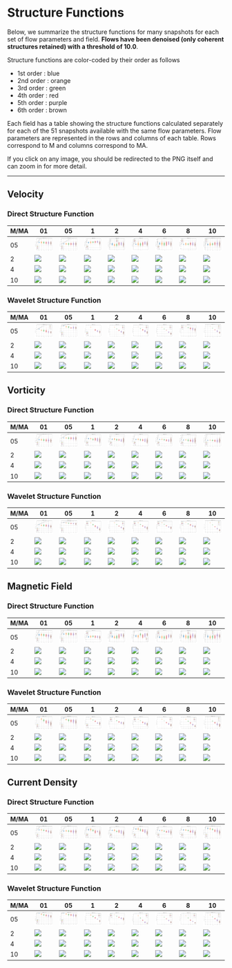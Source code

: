 # Structure Functions

Below, we summarize the structure functions for many snapshots for each set of flow parameters and field.
**Flows have been denoised (only coherent structures retained) with a threshold of 10.0**.

Structure functions are color-coded by their order as follows

  * 1st order : blue
  * 2nd order : orange
  * 3rd order : green
  * 4th order : red
  * 5th order : purple
  * 6th order : brown

Each field has a table showing the structure functions calculated separately for each of the 51 snapshots available with the same flow parameters.
Flow parameters are represented in the rows and columns of each table.
Rows correspond to M and columns correspond to MA.

If you click on any image, you should be redirected to the PNG itself and can zoom in for more detail.

---

## Velocity

### Direct Structure Function

|M/MA| 01 | 05 | 1 | 2 | 4 | 6 | 8 | 10 |
|----|----|----|---|---|---|---|---|----|
| 05 |<img src="M05MA01/w4t-plot-structure-function-ansatz-violin-064_M05MA01_avrg_vel_dsf_denoise-10d00.png">|<img src="M05MA05/w4t-plot-structure-function-ansatz-violin-064_M05MA05_avrg_vel_dsf_denoise-10d00.png">|<img src="M05MA1/w4t-plot-structure-function-ansatz-violin-064_M05MA1_avrg_vel_dsf_denoise-10d00.png">|<img src="M05MA2/w4t-plot-structure-function-ansatz-violin-064_M05MA2_avrg_vel_dsf_denoise-10d00.png">|<img src="M05MA4/w4t-plot-structure-function-ansatz-violin-064_M05MA4_avrg_vel_dsf_denoise-10d00.png">|<img src="M05MA6/w4t-plot-structure-function-ansatz-violin-064_M05MA6_avrg_vel_dsf_denoise-10d00.png">|<img src="M05MA8/w4t-plot-structure-function-ansatz-violin-064_M05MA8_avrg_vel_dsf_denoise-10d00.png">|<img src="M05MA10/w4t-plot-structure-function-ansatz-violin-064_M05MA10_avrg_vel_dsf_denoise-10d00.png">|
| 2  |<img src="M2MA01/w4t-plot-structure-function-ansatz-violin-064_M2MA01_avrg_vel_dsf_denoise-10d00.png">|<img src="M2MA05/w4t-plot-structure-function-ansatz-violin-064_M2MA05_avrg_vel_dsf_denoise-10d00.png">|<img src="M2MA1/w4t-plot-structure-function-ansatz-violin-064_M2MA1_avrg_vel_dsf_denoise-10d00.png">|<img src="M2MA2/w4t-plot-structure-function-ansatz-violin-064_M2MA2_avrg_vel_dsf_denoise-10d00.png">|<img src="M2MA4/w4t-plot-structure-function-ansatz-violin-064_M2MA4_avrg_vel_dsf_denoise-10d00.png">|<img src="M2MA6/w4t-plot-structure-function-ansatz-violin-064_M2MA6_avrg_vel_dsf_denoise-10d00.png">|<img src="M2MA8/w4t-plot-structure-function-ansatz-violin-064_M2MA8_avrg_vel_dsf_denoise-10d00.png">|<img src="M2MA10/w4t-plot-structure-function-ansatz-violin-064_M2MA10_avrg_vel_dsf_denoise-10d00.png">|
| 4  |<img src="M4MA01/w4t-plot-structure-function-ansatz-violin-064_M4MA01_avrg_vel_dsf_denoise-10d00.png">|<img src="M4MA05/w4t-plot-structure-function-ansatz-violin-064_M4MA05_avrg_vel_dsf_denoise-10d00.png">|<img src="M4MA1/w4t-plot-structure-function-ansatz-violin-064_M4MA1_avrg_vel_dsf_denoise-10d00.png">|<img src="M4MA2/w4t-plot-structure-function-ansatz-violin-064_M4MA2_avrg_vel_dsf_denoise-10d00.png">|<img src="M4MA4/w4t-plot-structure-function-ansatz-violin-064_M4MA4_avrg_vel_dsf_denoise-10d00.png">|<img src="M4MA6/w4t-plot-structure-function-ansatz-violin-064_M4MA6_avrg_vel_dsf_denoise-10d00.png">|<img src="M4MA8/w4t-plot-structure-function-ansatz-violin-064_M4MA8_avrg_vel_dsf_denoise-10d00.png">|<img src="M4MA10/w4t-plot-structure-function-ansatz-violin-064_M4MA10_avrg_vel_dsf_denoise-10d00.png">|
| 10 |<img src="M10MA01/w4t-plot-structure-function-ansatz-violin-064_M10MA01_avrg_vel_dsf_denoise-10d00.png">|<img src="M10MA05/w4t-plot-structure-function-ansatz-violin-064_M10MA05_avrg_vel_dsf_denoise-10d00.png">|<img src="M10MA1/w4t-plot-structure-function-ansatz-violin-064_M10MA1_avrg_vel_dsf_denoise-10d00.png">|<img src="M10MA2/w4t-plot-structure-function-ansatz-violin-064_M10MA2_avrg_vel_dsf_denoise-10d00.png">|<img src="M10MA4/w4t-plot-structure-function-ansatz-violin-064_M10MA4_avrg_vel_dsf_denoise-10d00.png">|<img src="M10MA6/w4t-plot-structure-function-ansatz-violin-064_M10MA6_avrg_vel_dsf_denoise-10d00.png">|<img src="M10MA8/w4t-plot-structure-function-ansatz-violin-064_M10MA8_avrg_vel_dsf_denoise-10d00.png">|<img src="M10MA10/w4t-plot-structure-function-ansatz-violin-064_M10MA10_avrg_vel_dsf_denoise-10d00.png">|

### Wavelet Structure Function

|M/MA| 01 | 05 | 1 | 2 | 4 | 6 | 8 | 10 |
|----|----|----|---|---|---|---|---|----|
| 05 |<img src="M05MA01/w4t-plot-structure-function-ansatz-violin-064_M05MA01_avrg_vel_wsf_denoise-10d00.png">|<img src="M05MA05/w4t-plot-structure-function-ansatz-violin-064_M05MA05_avrg_vel_wsf_denoise-10d00.png">|<img src="M05MA1/w4t-plot-structure-function-ansatz-violin-064_M05MA1_avrg_vel_wsf_denoise-10d00.png">|<img src="M05MA2/w4t-plot-structure-function-ansatz-violin-064_M05MA2_avrg_vel_wsf_denoise-10d00.png">|<img src="M05MA4/w4t-plot-structure-function-ansatz-violin-064_M05MA4_avrg_vel_wsf_denoise-10d00.png">|<img src="M05MA6/w4t-plot-structure-function-ansatz-violin-064_M05MA6_avrg_vel_wsf_denoise-10d00.png">|<img src="M05MA8/w4t-plot-structure-function-ansatz-violin-064_M05MA8_avrg_vel_wsf_denoise-10d00.png">|<img src="M05MA10/w4t-plot-structure-function-ansatz-violin-064_M05MA10_avrg_vel_wsf_denoise-10d00.png">|
| 2  |<img src="M2MA01/w4t-plot-structure-function-ansatz-violin-064_M2MA01_avrg_vel_wsf_denoise-10d00.png">|<img src="M2MA05/w4t-plot-structure-function-ansatz-violin-064_M2MA05_avrg_vel_wsf_denoise-10d00.png">|<img src="M2MA1/w4t-plot-structure-function-ansatz-violin-064_M2MA1_avrg_vel_wsf_denoise-10d00.png">|<img src="M2MA2/w4t-plot-structure-function-ansatz-violin-064_M2MA2_avrg_vel_wsf_denoise-10d00.png">|<img src="M2MA4/w4t-plot-structure-function-ansatz-violin-064_M2MA4_avrg_vel_wsf_denoise-10d00.png">|<img src="M2MA6/w4t-plot-structure-function-ansatz-violin-064_M2MA6_avrg_vel_wsf_denoise-10d00.png">|<img src="M2MA8/w4t-plot-structure-function-ansatz-violin-064_M2MA8_avrg_vel_wsf_denoise-10d00.png">|<img src="M2MA10/w4t-plot-structure-function-ansatz-violin-064_M2MA10_avrg_vel_wsf_denoise-10d00.png">|
| 4  |<img src="M4MA01/w4t-plot-structure-function-ansatz-violin-064_M4MA01_avrg_vel_wsf_denoise-10d00.png">|<img src="M4MA05/w4t-plot-structure-function-ansatz-violin-064_M4MA05_avrg_vel_wsf_denoise-10d00.png">|<img src="M4MA1/w4t-plot-structure-function-ansatz-violin-064_M4MA1_avrg_vel_wsf_denoise-10d00.png">|<img src="M4MA2/w4t-plot-structure-function-ansatz-violin-064_M4MA2_avrg_vel_wsf_denoise-10d00.png">|<img src="M4MA4/w4t-plot-structure-function-ansatz-violin-064_M4MA4_avrg_vel_wsf_denoise-10d00.png">|<img src="M4MA6/w4t-plot-structure-function-ansatz-violin-064_M4MA6_avrg_vel_wsf_denoise-10d00.png">|<img src="M4MA8/w4t-plot-structure-function-ansatz-violin-064_M4MA8_avrg_vel_wsf_denoise-10d00.png">|<img src="M4MA10/w4t-plot-structure-function-ansatz-violin-064_M4MA10_avrg_vel_wsf_denoise-10d00.png">|
| 10 |<img src="M10MA01/w4t-plot-structure-function-ansatz-violin-064_M10MA01_avrg_vel_wsf_denoise-10d00.png">|<img src="M10MA05/w4t-plot-structure-function-ansatz-violin-064_M10MA05_avrg_vel_wsf_denoise-10d00.png">|<img src="M10MA1/w4t-plot-structure-function-ansatz-violin-064_M10MA1_avrg_vel_wsf_denoise-10d00.png">|<img src="M10MA2/w4t-plot-structure-function-ansatz-violin-064_M10MA2_avrg_vel_wsf_denoise-10d00.png">|<img src="M10MA4/w4t-plot-structure-function-ansatz-violin-064_M10MA4_avrg_vel_wsf_denoise-10d00.png">|<img src="M10MA6/w4t-plot-structure-function-ansatz-violin-064_M10MA6_avrg_vel_wsf_denoise-10d00.png">|<img src="M10MA8/w4t-plot-structure-function-ansatz-violin-064_M10MA8_avrg_vel_wsf_denoise-10d00.png">|<img src="M10MA10/w4t-plot-structure-function-ansatz-violin-064_M10MA10_avrg_vel_wsf_denoise-10d00.png">|

## Vorticity

### Direct Structure Function

|M/MA| 01 | 05 | 1 | 2 | 4 | 6 | 8 | 10 |
|----|----|----|---|---|---|---|---|----|
| 05 |<img src="M05MA01/w4t-plot-structure-function-ansatz-violin-064_M05MA01_avrg_vort_dsf_denoise-10d00.png">|<img src="M05MA05/w4t-plot-structure-function-ansatz-violin-064_M05MA05_avrg_vort_dsf_denoise-10d00.png">|<img src="M05MA1/w4t-plot-structure-function-ansatz-violin-064_M05MA1_avrg_vort_dsf_denoise-10d00.png">|<img src="M05MA2/w4t-plot-structure-function-ansatz-violin-064_M05MA2_avrg_vort_dsf_denoise-10d00.png">|<img src="M05MA4/w4t-plot-structure-function-ansatz-violin-064_M05MA4_avrg_vort_dsf_denoise-10d00.png">|<img src="M05MA6/w4t-plot-structure-function-ansatz-violin-064_M05MA6_avrg_vort_dsf_denoise-10d00.png">|<img src="M05MA8/w4t-plot-structure-function-ansatz-violin-064_M05MA8_avrg_vort_dsf_denoise-10d00.png">|<img src="M05MA10/w4t-plot-structure-function-ansatz-violin-064_M05MA10_avrg_vort_dsf_denoise-10d00.png">|
| 2  |<img src="M2MA01/w4t-plot-structure-function-ansatz-violin-064_M2MA01_avrg_vort_dsf_denoise-10d00.png">|<img src="M2MA05/w4t-plot-structure-function-ansatz-violin-064_M2MA05_avrg_vort_dsf_denoise-10d00.png">|<img src="M2MA1/w4t-plot-structure-function-ansatz-violin-064_M2MA1_avrg_vort_dsf_denoise-10d00.png">|<img src="M2MA2/w4t-plot-structure-function-ansatz-violin-064_M2MA2_avrg_vort_dsf_denoise-10d00.png">|<img src="M2MA4/w4t-plot-structure-function-ansatz-violin-064_M2MA4_avrg_vort_dsf_denoise-10d00.png">|<img src="M2MA6/w4t-plot-structure-function-ansatz-violin-064_M2MA6_avrg_vort_dsf_denoise-10d00.png">|<img src="M2MA8/w4t-plot-structure-function-ansatz-violin-064_M2MA8_avrg_vort_dsf_denoise-10d00.png">|<img src="M2MA10/w4t-plot-structure-function-ansatz-violin-064_M2MA10_avrg_vort_dsf_denoise-10d00.png">|
| 4  |<img src="M4MA01/w4t-plot-structure-function-ansatz-violin-064_M4MA01_avrg_vort_dsf_denoise-10d00.png">|<img src="M4MA05/w4t-plot-structure-function-ansatz-violin-064_M4MA05_avrg_vort_dsf_denoise-10d00.png">|<img src="M4MA1/w4t-plot-structure-function-ansatz-violin-064_M4MA1_avrg_vort_dsf_denoise-10d00.png">|<img src="M4MA2/w4t-plot-structure-function-ansatz-violin-064_M4MA2_avrg_vort_dsf_denoise-10d00.png">|<img src="M4MA4/w4t-plot-structure-function-ansatz-violin-064_M4MA4_avrg_vort_dsf_denoise-10d00.png">|<img src="M4MA6/w4t-plot-structure-function-ansatz-violin-064_M4MA6_avrg_vort_dsf_denoise-10d00.png">|<img src="M4MA8/w4t-plot-structure-function-ansatz-violin-064_M4MA8_avrg_vort_dsf_denoise-10d00.png">|<img src="M4MA10/w4t-plot-structure-function-ansatz-violin-064_M4MA10_avrg_vort_dsf_denoise-10d00.png">|
| 10 |<img src="M10MA01/w4t-plot-structure-function-ansatz-violin-064_M10MA01_avrg_vort_dsf_denoise-10d00.png">|<img src="M10MA05/w4t-plot-structure-function-ansatz-violin-064_M10MA05_avrg_vort_dsf_denoise-10d00.png">|<img src="M10MA1/w4t-plot-structure-function-ansatz-violin-064_M10MA1_avrg_vort_dsf_denoise-10d00.png">|<img src="M10MA2/w4t-plot-structure-function-ansatz-violin-064_M10MA2_avrg_vort_dsf_denoise-10d00.png">|<img src="M10MA4/w4t-plot-structure-function-ansatz-violin-064_M10MA4_avrg_vort_dsf_denoise-10d00.png">|<img src="M10MA6/w4t-plot-structure-function-ansatz-violin-064_M10MA6_avrg_vort_dsf_denoise-10d00.png">|<img src="M10MA8/w4t-plot-structure-function-ansatz-violin-064_M10MA8_avrg_vort_dsf_denoise-10d00.png">|<img src="M10MA10/w4t-plot-structure-function-ansatz-violin-064_M10MA10_avrg_vort_dsf_denoise-10d00.png">|

### Wavelet Structure Function

|M/MA| 01 | 05 | 1 | 2 | 4 | 6 | 8 | 10 |
|----|----|----|---|---|---|---|---|----|
| 05 |<img src="M05MA01/w4t-plot-structure-function-ansatz-violin-064_M05MA01_avrg_vort_wsf_denoise-10d00.png">|<img src="M05MA05/w4t-plot-structure-function-ansatz-violin-064_M05MA05_avrg_vort_wsf_denoise-10d00.png">|<img src="M05MA1/w4t-plot-structure-function-ansatz-violin-064_M05MA1_avrg_vort_wsf_denoise-10d00.png">|<img src="M05MA2/w4t-plot-structure-function-ansatz-violin-064_M05MA2_avrg_vort_wsf_denoise-10d00.png">|<img src="M05MA4/w4t-plot-structure-function-ansatz-violin-064_M05MA4_avrg_vort_wsf_denoise-10d00.png">|<img src="M05MA6/w4t-plot-structure-function-ansatz-violin-064_M05MA6_avrg_vort_wsf_denoise-10d00.png">|<img src="M05MA8/w4t-plot-structure-function-ansatz-violin-064_M05MA8_avrg_vort_wsf_denoise-10d00.png">|<img src="M05MA10/w4t-plot-structure-function-ansatz-violin-064_M05MA10_avrg_vort_wsf_denoise-10d00.png">|
| 2  |<img src="M2MA01/w4t-plot-structure-function-ansatz-violin-064_M2MA01_avrg_vort_wsf_denoise-10d00.png">|<img src="M2MA05/w4t-plot-structure-function-ansatz-violin-064_M2MA05_avrg_vort_wsf_denoise-10d00.png">|<img src="M2MA1/w4t-plot-structure-function-ansatz-violin-064_M2MA1_avrg_vort_wsf_denoise-10d00.png">|<img src="M2MA2/w4t-plot-structure-function-ansatz-violin-064_M2MA2_avrg_vort_wsf_denoise-10d00.png">|<img src="M2MA4/w4t-plot-structure-function-ansatz-violin-064_M2MA4_avrg_vort_wsf_denoise-10d00.png">|<img src="M2MA6/w4t-plot-structure-function-ansatz-violin-064_M2MA6_avrg_vort_wsf_denoise-10d00.png">|<img src="M2MA8/w4t-plot-structure-function-ansatz-violin-064_M2MA8_avrg_vort_wsf_denoise-10d00.png">|<img src="M2MA10/w4t-plot-structure-function-ansatz-violin-064_M2MA10_avrg_vort_wsf_denoise-10d00.png">|
| 4  |<img src="M4MA01/w4t-plot-structure-function-ansatz-violin-064_M4MA01_avrg_vort_wsf_denoise-10d00.png">|<img src="M4MA05/w4t-plot-structure-function-ansatz-violin-064_M4MA05_avrg_vort_wsf_denoise-10d00.png">|<img src="M4MA1/w4t-plot-structure-function-ansatz-violin-064_M4MA1_avrg_vort_wsf_denoise-10d00.png">|<img src="M4MA2/w4t-plot-structure-function-ansatz-violin-064_M4MA2_avrg_vort_wsf_denoise-10d00.png">|<img src="M4MA4/w4t-plot-structure-function-ansatz-violin-064_M4MA4_avrg_vort_wsf_denoise-10d00.png">|<img src="M4MA6/w4t-plot-structure-function-ansatz-violin-064_M4MA6_avrg_vort_wsf_denoise-10d00.png">|<img src="M4MA8/w4t-plot-structure-function-ansatz-violin-064_M4MA8_avrg_vort_wsf_denoise-10d00.png">|<img src="M4MA10/w4t-plot-structure-function-ansatz-violin-064_M4MA10_avrg_vort_wsf_denoise-10d00.png">|
| 10 |<img src="M10MA01/w4t-plot-structure-function-ansatz-violin-064_M10MA01_avrg_vort_wsf_denoise-10d00.png">|<img src="M10MA05/w4t-plot-structure-function-ansatz-violin-064_M10MA05_avrg_vort_wsf_denoise-10d00.png">|<img src="M10MA1/w4t-plot-structure-function-ansatz-violin-064_M10MA1_avrg_vort_wsf_denoise-10d00.png">|<img src="M10MA2/w4t-plot-structure-function-ansatz-violin-064_M10MA2_avrg_vort_wsf_denoise-10d00.png">|<img src="M10MA4/w4t-plot-structure-function-ansatz-violin-064_M10MA4_avrg_vort_wsf_denoise-10d00.png">|<img src="M10MA6/w4t-plot-structure-function-ansatz-violin-064_M10MA6_avrg_vort_wsf_denoise-10d00.png">|<img src="M10MA8/w4t-plot-structure-function-ansatz-violin-064_M10MA8_avrg_vort_wsf_denoise-10d00.png">|<img src="M10MA10/w4t-plot-structure-function-ansatz-violin-064_M10MA10_avrg_vort_wsf_denoise-10d00.png">|

## Magnetic Field

### Direct Structure Function

|M/MA| 01 | 05 | 1 | 2 | 4 | 6 | 8 | 10 |
|----|----|----|---|---|---|---|---|----|
| 05 |<img src="M05MA01/w4t-plot-structure-function-ansatz-violin-064_M05MA01_avrg_mag_dsf_denoise-10d00.png">|<img src="M05MA05/w4t-plot-structure-function-ansatz-violin-064_M05MA05_avrg_mag_dsf_denoise-10d00.png">|<img src="M05MA1/w4t-plot-structure-function-ansatz-violin-064_M05MA1_avrg_mag_dsf_denoise-10d00.png">|<img src="M05MA2/w4t-plot-structure-function-ansatz-violin-064_M05MA2_avrg_mag_dsf_denoise-10d00.png">|<img src="M05MA4/w4t-plot-structure-function-ansatz-violin-064_M05MA4_avrg_mag_dsf_denoise-10d00.png">|<img src="M05MA6/w4t-plot-structure-function-ansatz-violin-064_M05MA6_avrg_mag_dsf_denoise-10d00.png">|<img src="M05MA8/w4t-plot-structure-function-ansatz-violin-064_M05MA8_avrg_mag_dsf_denoise-10d00.png">|<img src="M05MA10/w4t-plot-structure-function-ansatz-violin-064_M05MA10_avrg_mag_dsf_denoise-10d00.png">|
| 2  |<img src="M2MA01/w4t-plot-structure-function-ansatz-violin-064_M2MA01_avrg_mag_dsf_denoise-10d00.png">|<img src="M2MA05/w4t-plot-structure-function-ansatz-violin-064_M2MA05_avrg_mag_dsf_denoise-10d00.png">|<img src="M2MA1/w4t-plot-structure-function-ansatz-violin-064_M2MA1_avrg_mag_dsf_denoise-10d00.png">|<img src="M2MA2/w4t-plot-structure-function-ansatz-violin-064_M2MA2_avrg_mag_dsf_denoise-10d00.png">|<img src="M2MA4/w4t-plot-structure-function-ansatz-violin-064_M2MA4_avrg_mag_dsf_denoise-10d00.png">|<img src="M2MA6/w4t-plot-structure-function-ansatz-violin-064_M2MA6_avrg_mag_dsf_denoise-10d00.png">|<img src="M2MA8/w4t-plot-structure-function-ansatz-violin-064_M2MA8_avrg_mag_dsf_denoise-10d00.png">|<img src="M2MA10/w4t-plot-structure-function-ansatz-violin-064_M2MA10_avrg_mag_dsf_denoise-10d00.png">|
| 4  |<img src="M4MA01/w4t-plot-structure-function-ansatz-violin-064_M4MA01_avrg_mag_dsf_denoise-10d00.png">|<img src="M4MA05/w4t-plot-structure-function-ansatz-violin-064_M4MA05_avrg_mag_dsf_denoise-10d00.png">|<img src="M4MA1/w4t-plot-structure-function-ansatz-violin-064_M4MA1_avrg_mag_dsf_denoise-10d00.png">|<img src="M4MA2/w4t-plot-structure-function-ansatz-violin-064_M4MA2_avrg_mag_dsf_denoise-10d00.png">|<img src="M4MA4/w4t-plot-structure-function-ansatz-violin-064_M4MA4_avrg_mag_dsf_denoise-10d00.png">|<img src="M4MA6/w4t-plot-structure-function-ansatz-violin-064_M4MA6_avrg_mag_dsf_denoise-10d00.png">|<img src="M4MA8/w4t-plot-structure-function-ansatz-violin-064_M4MA8_avrg_mag_dsf_denoise-10d00.png">|<img src="M4MA10/w4t-plot-structure-function-ansatz-violin-064_M4MA10_avrg_mag_dsf_denoise-10d00.png">|
| 10 |<img src="M10MA01/w4t-plot-structure-function-ansatz-violin-064_M10MA01_avrg_mag_dsf_denoise-10d00.png">|<img src="M10MA05/w4t-plot-structure-function-ansatz-violin-064_M10MA05_avrg_mag_dsf_denoise-10d00.png">|<img src="M10MA1/w4t-plot-structure-function-ansatz-violin-064_M10MA1_avrg_mag_dsf_denoise-10d00.png">|<img src="M10MA2/w4t-plot-structure-function-ansatz-violin-064_M10MA2_avrg_mag_dsf_denoise-10d00.png">|<img src="M10MA4/w4t-plot-structure-function-ansatz-violin-064_M10MA4_avrg_mag_dsf_denoise-10d00.png">|<img src="M10MA6/w4t-plot-structure-function-ansatz-violin-064_M10MA6_avrg_mag_dsf_denoise-10d00.png">|<img src="M10MA8/w4t-plot-structure-function-ansatz-violin-064_M10MA8_avrg_mag_dsf_denoise-10d00.png">|<img src="M10MA10/w4t-plot-structure-function-ansatz-violin-064_M10MA10_avrg_mag_dsf_denoise-10d00.png">|

### Wavelet Structure Function

|M/MA| 01 | 05 | 1 | 2 | 4 | 6 | 8 | 10 |
|----|----|----|---|---|---|---|---|----|
| 05 |<img src="M05MA01/w4t-plot-structure-function-ansatz-violin-064_M05MA01_avrg_mag_wsf_denoise-10d00.png">|<img src="M05MA05/w4t-plot-structure-function-ansatz-violin-064_M05MA05_avrg_mag_wsf_denoise-10d00.png">|<img src="M05MA1/w4t-plot-structure-function-ansatz-violin-064_M05MA1_avrg_mag_wsf_denoise-10d00.png">|<img src="M05MA2/w4t-plot-structure-function-ansatz-violin-064_M05MA2_avrg_mag_wsf_denoise-10d00.png">|<img src="M05MA4/w4t-plot-structure-function-ansatz-violin-064_M05MA4_avrg_mag_wsf_denoise-10d00.png">|<img src="M05MA6/w4t-plot-structure-function-ansatz-violin-064_M05MA6_avrg_mag_wsf_denoise-10d00.png">|<img src="M05MA8/w4t-plot-structure-function-ansatz-violin-064_M05MA8_avrg_mag_wsf_denoise-10d00.png">|<img src="M05MA10/w4t-plot-structure-function-ansatz-violin-064_M05MA10_avrg_mag_wsf_denoise-10d00.png">|
| 2  |<img src="M2MA01/w4t-plot-structure-function-ansatz-violin-064_M2MA01_avrg_mag_wsf_denoise-10d00.png">|<img src="M2MA05/w4t-plot-structure-function-ansatz-violin-064_M2MA05_avrg_mag_wsf_denoise-10d00.png">|<img src="M2MA1/w4t-plot-structure-function-ansatz-violin-064_M2MA1_avrg_mag_wsf_denoise-10d00.png">|<img src="M2MA2/w4t-plot-structure-function-ansatz-violin-064_M2MA2_avrg_mag_wsf_denoise-10d00.png">|<img src="M2MA4/w4t-plot-structure-function-ansatz-violin-064_M2MA4_avrg_mag_wsf_denoise-10d00.png">|<img src="M2MA6/w4t-plot-structure-function-ansatz-violin-064_M2MA6_avrg_mag_wsf_denoise-10d00.png">|<img src="M2MA8/w4t-plot-structure-function-ansatz-violin-064_M2MA8_avrg_mag_wsf_denoise-10d00.png">|<img src="M2MA10/w4t-plot-structure-function-ansatz-violin-064_M2MA10_avrg_mag_wsf_denoise-10d00.png">|
| 4  |<img src="M4MA01/w4t-plot-structure-function-ansatz-violin-064_M4MA01_avrg_mag_wsf_denoise-10d00.png">|<img src="M4MA05/w4t-plot-structure-function-ansatz-violin-064_M4MA05_avrg_mag_wsf_denoise-10d00.png">|<img src="M4MA1/w4t-plot-structure-function-ansatz-violin-064_M4MA1_avrg_mag_wsf_denoise-10d00.png">|<img src="M4MA2/w4t-plot-structure-function-ansatz-violin-064_M4MA2_avrg_mag_wsf_denoise-10d00.png">|<img src="M4MA4/w4t-plot-structure-function-ansatz-violin-064_M4MA4_avrg_mag_wsf_denoise-10d00.png">|<img src="M4MA6/w4t-plot-structure-function-ansatz-violin-064_M4MA6_avrg_mag_wsf_denoise-10d00.png">|<img src="M4MA8/w4t-plot-structure-function-ansatz-violin-064_M4MA8_avrg_mag_wsf_denoise-10d00.png">|<img src="M4MA10/w4t-plot-structure-function-ansatz-violin-064_M4MA10_avrg_mag_wsf_denoise-10d00.png">|
| 10 |<img src="M10MA01/w4t-plot-structure-function-ansatz-violin-064_M10MA01_avrg_mag_wsf_denoise-10d00.png">|<img src="M10MA05/w4t-plot-structure-function-ansatz-violin-064_M10MA05_avrg_mag_wsf_denoise-10d00.png">|<img src="M10MA1/w4t-plot-structure-function-ansatz-violin-064_M10MA1_avrg_mag_wsf_denoise-10d00.png">|<img src="M10MA2/w4t-plot-structure-function-ansatz-violin-064_M10MA2_avrg_mag_wsf_denoise-10d00.png">|<img src="M10MA4/w4t-plot-structure-function-ansatz-violin-064_M10MA4_avrg_mag_wsf_denoise-10d00.png">|<img src="M10MA6/w4t-plot-structure-function-ansatz-violin-064_M10MA6_avrg_mag_wsf_denoise-10d00.png">|<img src="M10MA8/w4t-plot-structure-function-ansatz-violin-064_M10MA8_avrg_mag_wsf_denoise-10d00.png">|<img src="M10MA10/w4t-plot-structure-function-ansatz-violin-064_M10MA10_avrg_mag_wsf_denoise-10d00.png">|

## Current Density

### Direct Structure Function

|M/MA| 01 | 05 | 1 | 2 | 4 | 6 | 8 | 10 |
|----|----|----|---|---|---|---|---|----|
| 05 |<img src="M05MA01/w4t-plot-structure-function-ansatz-violin-064_M05MA01_avrg_curr_dsf_denoise-10d00.png">|<img src="M05MA05/w4t-plot-structure-function-ansatz-violin-064_M05MA05_avrg_curr_dsf_denoise-10d00.png">|<img src="M05MA1/w4t-plot-structure-function-ansatz-violin-064_M05MA1_avrg_curr_dsf_denoise-10d00.png">|<img src="M05MA2/w4t-plot-structure-function-ansatz-violin-064_M05MA2_avrg_curr_dsf_denoise-10d00.png">|<img src="M05MA4/w4t-plot-structure-function-ansatz-violin-064_M05MA4_avrg_curr_dsf_denoise-10d00.png">|<img src="M05MA6/w4t-plot-structure-function-ansatz-violin-064_M05MA6_avrg_curr_dsf_denoise-10d00.png">|<img src="M05MA8/w4t-plot-structure-function-ansatz-violin-064_M05MA8_avrg_curr_dsf_denoise-10d00.png">|<img src="M05MA10/w4t-plot-structure-function-ansatz-violin-064_M05MA10_avrg_curr_dsf_denoise-10d00.png">|
| 2  |<img src="M2MA01/w4t-plot-structure-function-ansatz-violin-064_M2MA01_avrg_curr_dsf_denoise-10d00.png">|<img src="M2MA05/w4t-plot-structure-function-ansatz-violin-064_M2MA05_avrg_curr_dsf_denoise-10d00.png">|<img src="M2MA1/w4t-plot-structure-function-ansatz-violin-064_M2MA1_avrg_curr_dsf_denoise-10d00.png">|<img src="M2MA2/w4t-plot-structure-function-ansatz-violin-064_M2MA2_avrg_curr_dsf_denoise-10d00.png">|<img src="M2MA4/w4t-plot-structure-function-ansatz-violin-064_M2MA4_avrg_curr_dsf_denoise-10d00.png">|<img src="M2MA6/w4t-plot-structure-function-ansatz-violin-064_M2MA6_avrg_curr_dsf_denoise-10d00.png">|<img src="M2MA8/w4t-plot-structure-function-ansatz-violin-064_M2MA8_avrg_curr_dsf_denoise-10d00.png">|<img src="M2MA10/w4t-plot-structure-function-ansatz-violin-064_M2MA10_avrg_curr_dsf_denoise-10d00.png">|
| 4  |<img src="M4MA01/w4t-plot-structure-function-ansatz-violin-064_M4MA01_avrg_curr_dsf_denoise-10d00.png">|<img src="M4MA05/w4t-plot-structure-function-ansatz-violin-064_M4MA05_avrg_curr_dsf_denoise-10d00.png">|<img src="M4MA1/w4t-plot-structure-function-ansatz-violin-064_M4MA1_avrg_curr_dsf_denoise-10d00.png">|<img src="M4MA2/w4t-plot-structure-function-ansatz-violin-064_M4MA2_avrg_curr_dsf_denoise-10d00.png">|<img src="M4MA4/w4t-plot-structure-function-ansatz-violin-064_M4MA4_avrg_curr_dsf_denoise-10d00.png">|<img src="M4MA6/w4t-plot-structure-function-ansatz-violin-064_M4MA6_avrg_curr_dsf_denoise-10d00.png">|<img src="M4MA8/w4t-plot-structure-function-ansatz-violin-064_M4MA8_avrg_curr_dsf_denoise-10d00.png">|<img src="M4MA10/w4t-plot-structure-function-ansatz-violin-064_M4MA10_avrg_curr_dsf_denoise-10d00.png">|
| 10 |<img src="M10MA01/w4t-plot-structure-function-ansatz-violin-064_M10MA01_avrg_curr_dsf_denoise-10d00.png">|<img src="M10MA05/w4t-plot-structure-function-ansatz-violin-064_M10MA05_avrg_curr_dsf_denoise-10d00.png">|<img src="M10MA1/w4t-plot-structure-function-ansatz-violin-064_M10MA1_avrg_curr_dsf_denoise-10d00.png">|<img src="M10MA2/w4t-plot-structure-function-ansatz-violin-064_M10MA2_avrg_curr_dsf_denoise-10d00.png">|<img src="M10MA4/w4t-plot-structure-function-ansatz-violin-064_M10MA4_avrg_curr_dsf_denoise-10d00.png">|<img src="M10MA6/w4t-plot-structure-function-ansatz-violin-064_M10MA6_avrg_curr_dsf_denoise-10d00.png">|<img src="M10MA8/w4t-plot-structure-function-ansatz-violin-064_M10MA8_avrg_curr_dsf_denoise-10d00.png">|<img src="M10MA10/w4t-plot-structure-function-ansatz-violin-064_M10MA10_avrg_curr_dsf_denoise-10d00.png">|

### Wavelet Structure Function

|M/MA| 01 | 05 | 1 | 2 | 4 | 6 | 8 | 10 |
|----|----|----|---|---|---|---|---|----|
| 05 |<img src="M05MA01/w4t-plot-structure-function-ansatz-violin-064_M05MA01_avrg_curr_wsf_denoise-10d00.png">|<img src="M05MA05/w4t-plot-structure-function-ansatz-violin-064_M05MA05_avrg_curr_wsf_denoise-10d00.png">|<img src="M05MA1/w4t-plot-structure-function-ansatz-violin-064_M05MA1_avrg_curr_wsf_denoise-10d00.png">|<img src="M05MA2/w4t-plot-structure-function-ansatz-violin-064_M05MA2_avrg_curr_wsf_denoise-10d00.png">|<img src="M05MA4/w4t-plot-structure-function-ansatz-violin-064_M05MA4_avrg_curr_wsf_denoise-10d00.png">|<img src="M05MA6/w4t-plot-structure-function-ansatz-violin-064_M05MA6_avrg_curr_wsf_denoise-10d00.png">|<img src="M05MA8/w4t-plot-structure-function-ansatz-violin-064_M05MA8_avrg_curr_wsf_denoise-10d00.png">|<img src="M05MA10/w4t-plot-structure-function-ansatz-violin-064_M05MA10_avrg_curr_wsf_denoise-10d00.png">|
| 2  |<img src="M2MA01/w4t-plot-structure-function-ansatz-violin-064_M2MA01_avrg_curr_wsf_denoise-10d00.png">|<img src="M2MA05/w4t-plot-structure-function-ansatz-violin-064_M2MA05_avrg_curr_wsf_denoise-10d00.png">|<img src="M2MA1/w4t-plot-structure-function-ansatz-violin-064_M2MA1_avrg_curr_wsf_denoise-10d00.png">|<img src="M2MA2/w4t-plot-structure-function-ansatz-violin-064_M2MA2_avrg_curr_wsf_denoise-10d00.png">|<img src="M2MA4/w4t-plot-structure-function-ansatz-violin-064_M2MA4_avrg_curr_wsf_denoise-10d00.png">|<img src="M2MA6/w4t-plot-structure-function-ansatz-violin-064_M2MA6_avrg_curr_wsf_denoise-10d00.png">|<img src="M2MA8/w4t-plot-structure-function-ansatz-violin-064_M2MA8_avrg_curr_wsf_denoise-10d00.png">|<img src="M2MA10/w4t-plot-structure-function-ansatz-violin-064_M2MA10_avrg_curr_wsf_denoise-10d00.png">|
| 4  |<img src="M4MA01/w4t-plot-structure-function-ansatz-violin-064_M4MA01_avrg_curr_wsf_denoise-10d00.png">|<img src="M4MA05/w4t-plot-structure-function-ansatz-violin-064_M4MA05_avrg_curr_wsf_denoise-10d00.png">|<img src="M4MA1/w4t-plot-structure-function-ansatz-violin-064_M4MA1_avrg_curr_wsf_denoise-10d00.png">|<img src="M4MA2/w4t-plot-structure-function-ansatz-violin-064_M4MA2_avrg_curr_wsf_denoise-10d00.png">|<img src="M4MA4/w4t-plot-structure-function-ansatz-violin-064_M4MA4_avrg_curr_wsf_denoise-10d00.png">|<img src="M4MA6/w4t-plot-structure-function-ansatz-violin-064_M4MA6_avrg_curr_wsf_denoise-10d00.png">|<img src="M4MA8/w4t-plot-structure-function-ansatz-violin-064_M4MA8_avrg_curr_wsf_denoise-10d00.png">|<img src="M4MA10/w4t-plot-structure-function-ansatz-violin-064_M4MA10_avrg_curr_wsf_denoise-10d00.png">|
| 10 |<img src="M10MA01/w4t-plot-structure-function-ansatz-violin-064_M10MA01_avrg_curr_wsf_denoise-10d00.png">|<img src="M10MA05/w4t-plot-structure-function-ansatz-violin-064_M10MA05_avrg_curr_wsf_denoise-10d00.png">|<img src="M10MA1/w4t-plot-structure-function-ansatz-violin-064_M10MA1_avrg_curr_wsf_denoise-10d00.png">|<img src="M10MA2/w4t-plot-structure-function-ansatz-violin-064_M10MA2_avrg_curr_wsf_denoise-10d00.png">|<img src="M10MA4/w4t-plot-structure-function-ansatz-violin-064_M10MA4_avrg_curr_wsf_denoise-10d00.png">|<img src="M10MA6/w4t-plot-structure-function-ansatz-violin-064_M10MA6_avrg_curr_wsf_denoise-10d00.png">|<img src="M10MA8/w4t-plot-structure-function-ansatz-violin-064_M10MA8_avrg_curr_wsf_denoise-10d00.png">|<img src="M10MA10/w4t-plot-structure-function-ansatz-violin-064_M10MA10_avrg_curr_wsf_denoise-10d00.png">|
